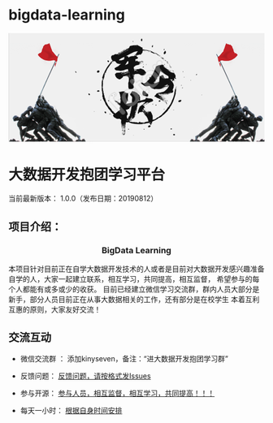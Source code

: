 # bigdata-learning
![bigdata-learning](static/jlz.png)



大数据开发抱团学习平台
===============

当前最新版本： 1.0.0（发布日期：20190812）


项目介绍：
-----------------------------------

<h3 align="center">BigData Learning</h3>

本项目针对目前正在自学大数据开发技术的人或者是目前对大数据开发感兴趣准备自学的人，大家一起建立联系，相互学习，共同提高，相互监督，
希望参与的每个人都能有或多或少的收获。
目前已经建立微信学习交流群，群内人员大部分是新手，部分人员目前正在从事大数据相关的工作，还有部分是在校学生
本着互利互惠的原则，大家友好交流！

交流互动
-----------------------------------

- 微信交流群 ：  添加kinyseven，备注：“进大数据开发抱团学习群”

- 反馈问题：  [反馈问题，请按格式发Issues]()

- 参与开源：  [参与人员，相互监督，相互学习，共同提高！！！]()

- 每天一小时： [根据自身时间安排]()

